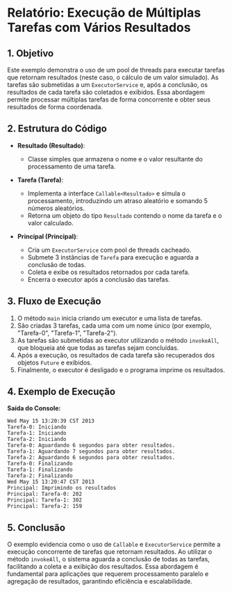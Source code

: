 # Relatório: Execução de Múltiplas Tarefas com Vários Resultados

## 1. Objetivo
Este exemplo demonstra o uso de um pool de threads para executar tarefas que retornam resultados (neste caso, o cálculo de um valor simulado). As tarefas são submetidas a um `ExecutorService` e, após a conclusão, os resultados de cada tarefa são coletados e exibidos. Essa abordagem permite processar múltiplas tarefas de forma concorrente e obter seus resultados de forma coordenada.

## 2. Estrutura do Código
- **Resultado (Resultado)**:  
  - Classe simples que armazena o nome e o valor resultante do processamento de uma tarefa.

- **Tarefa (Tarefa)**:  
  - Implementa a interface `Callable<Resultado>` e simula o processamento, introduzindo um atraso aleatório e somando 5 números aleatórios.
  - Retorna um objeto do tipo `Resultado` contendo o nome da tarefa e o valor calculado.

- **Principal (Principal)**:  
  - Cria um `ExecutorService` com pool de threads cacheado.
  - Submete 3 instâncias de `Tarefa` para execução e aguarda a conclusão de todas.
  - Coleta e exibe os resultados retornados por cada tarefa.
  - Encerra o executor após a conclusão das tarefas.

## 3. Fluxo de Execução
1. O método `main` inicia criando um executor e uma lista de tarefas.
2. São criadas 3 tarefas, cada uma com um nome único (por exemplo, "Tarefa-0", "Tarefa-1", "Tarefa-2").
3. As tarefas são submetidas ao executor utilizando o método `invokeAll`, que bloqueia até que todas as tarefas sejam concluídas.
4. Após a execução, os resultados de cada tarefa são recuperados dos objetos `Future` e exibidos.
5. Finalmente, o executor é desligado e o programa imprime os resultados.

## 4. Exemplo de Execução
**Saída do Console:**
```text
Wed May 15 13:20:39 CST 2013
Tarefa-0: Iniciando
Tarefa-1: Iniciando
Tarefa-2: Iniciando
Tarefa-0: Aguardando 6 segundos para obter resultados.
Tarefa-1: Aguardando 7 segundos para obter resultados.
Tarefa-2: Aguardando 6 segundos para obter resultados.
Tarefa-0: Finalizando
Tarefa-1: Finalizando
Tarefa-2: Finalizando
Wed May 15 13:20:47 CST 2013
Principal: Imprimindo os resultados
Principal: Tarefa-0: 202
Principal: Tarefa-1: 302
Principal: Tarefa-2: 159
```

## 5. Conclusão
O exemplo evidencia como o uso de `Callable` e `ExecutorService` permite a execução concorrente de tarefas que retornam resultados. Ao utilizar o método `invokeAll`, o sistema aguarda a conclusão de todas as tarefas, facilitando a coleta e a exibição dos resultados. Essa abordagem é fundamental para aplicações que requerem processamento paralelo e agregação de resultados, garantindo eficiência e escalabilidade.
